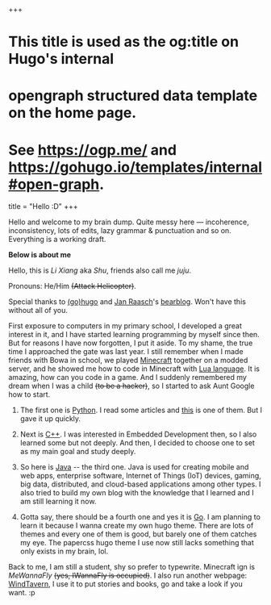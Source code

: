 +++
# This title is used as the og:title on Hugo's internal
# opengraph structured data template on the home page.
# See https://ogp.me/ and https://gohugo.io/templates/internal#open-graph.
title = "Hello :D"
+++

Hello and welcome to my brain dump. Quite messy here — incoherence, inconsistency, lots of edits, lazy grammar & punctuation and so on. Everything is a working draft.

**Below is about me**

Hello, this is *Li Xiang* aka *Shu*, friends also call me *juju*. 

Pronouns: He/Him ~~(Attack Helicopter)~~.

Special thanks to [(go)hugo](https://gohugo.io) and [Jan Raasch](https://www.janraasch.com/)'s [bearblog](https://bearblog.dev/). Won't have this without all of you.

First exposure to computers in my primary school, I developed a great interest in it, and I have started learning programming by myself since then. But for reasons I have now forgotten, I put it aside. To my shame, the true time I approached the gate was last year. I still remember when I made friends with Bowa in school, we played [Minecraft](https://www.minecraft.net) together on a modded server, and he showed me how to code in Minecraft with [Lua language](https://www.lua.org). It is amazing, how can you code in a game. And I suddenly remembered my dream when I was a child ~~(to be a hacker)~~, so I started
to ask Aunt Google how to start. 

1. The first one is [Python](https://www.python.org). I read some articles and [this](https://www.geeksforgeeks.org/reasons-why-you-should-learn-python) is one of them. But I gave it up quickly.

2. Next is [C++](https://isocpp.org). I was interested in Embedded Development then, so I also learned some but not deeply. And then, I decided to choose one to set as my main goal and study deeply.

3. So here is [Java](https://www.java.com) -- the third one. Java is used for creating mobile and web apps, enterprise software, Internet of Things (IoT) devices, gaming, big data, distributed, and cloud-based applications among other types. I also tried to build my own blog with the knowledge that I learned and I am still learning it now.

4. Gotta say, there should be a fourth one and yes it is [Go](https://go.dev). I am planning to learn it because I wanna create my own hugo theme. There are lots of themes and every one of them is good, but barely one of them catches my eye. The papercss hugo theme I use now still lacks something that only exists in my brain, lol.

Back to me, I am still a student, shy so prefer to typewrite. Minecraft ign is *MeWannaFly* ~~(yes, IWannaFly is occupied)~~. I also run another webpage: [WindTavern](https://windtavern.com "A Tavern But Only Offer Milk."), I use it to put stories and books, go and take a look if you want. :p

